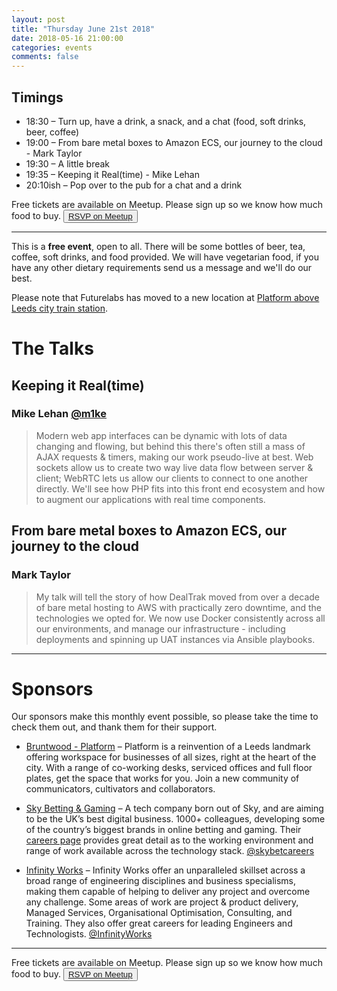 ```yaml
---
layout: post
title: "Thursday June 21st 2018"
date: 2018-05-16 21:00:00
categories: events
comments: false
---
```


## Timings

* 18:30 – Turn up, have a drink, a snack, and a chat (food, soft drinks, beer, coffee)
* 19:00 – From bare metal boxes to Amazon ECS, our journey to the cloud - Mark Taylor
* 19:30 – A little break
* 19:35 – Keeping it Real(time) - Mike Lehan
* 20:10ish – Pop over to the pub for a chat and a drink

Free tickets are available on Meetup. Please sign up so we know how much food to buy. <button>[RSVP on Meetup](https://www.meetup.com/leedsphp/events/246435886/)</button>

<hr/>

This is a **free event**, open to all. There will be some bottles of beer, tea, coffee, soft drinks, and food provided. We will have vegetarian food, if you have any other dietary requirements send us a message and we'll do our best.

Please note that Futurelabs has moved to a new location at [Platform above Leeds city train station](https://bruntwood.co.uk/our-locations/leeds/platform/).

# The Talks

## Keeping it Real(time)
### Mike Lehan [@m1ke](https://twitter.com/m1ke)

> Modern web app interfaces can be dynamic with lots of data changing and flowing, but behind this there's often still a mass of AJAX requests & timers, making our work pseudo-live at best.
> Web sockets allow us to create two way live data flow between server & client; WebRTC lets us allow our clients to connect to one another directly. We'll see how PHP fits into this front end ecosystem and how to augment our applications with real time components.

## From bare metal boxes to Amazon ECS, our journey to the cloud
### Mark Taylor

> My talk will tell the story of how DealTrak moved from over a decade of bare metal hosting to AWS with practically zero downtime, and the technologies we opted for. We now use Docker consistently across all our environments, and manage our infrastructure - including deployments and spinning up UAT instances via Ansible playbooks.

<hr/>

# Sponsors

Our sponsors make this monthly event possible, so please take the time to check them out, and thank them for their support.

* [Bruntwood - Platform](https://bruntwood.co.uk/our-locations/leeds/platform/) – Platform is a reinvention of a Leeds landmark offering workspace for businesses of all sizes, right at the heart of the city. With a range of co-working desks, serviced offices and full floor plates, get the space that works for you. Join a new community of communicators, cultivators and collaborators.

* [Sky Betting & Gaming](http://skybetcareers.com/about-us) – A tech company born out of Sky, and are aiming to be the UK’s best digital business. 1000+ colleagues, developing some of the country’s biggest brands in online betting and gaming. Their [careers page](http://skybetcareers.com/) provides great detail as to the working environment and range of work available across the technology stack. [@skybetcareers](https://twitter.com/skybetcareers)

* [Infinity Works](https://www.infinityworks.com/) – Infinity Works offer an unparalleled skillset across a broad range of engineering disciplines and business specialisms, making them capable of helping to deliver any project and overcome any challenge. Some areas of work are project & product delivery, Managed Services, Organisational Optimisation, Consulting, and Training. They also offer great careers for leading Engineers and Technologists. [@InfinityWorks](https://twitter.com/InfinityWorks)

<hr/>

Free tickets are available on Meetup. Please sign up so we know how much food to buy. <button>[RSVP on Meetup](https://www.meetup.com/leedsphp/events/246435886/)</button>
